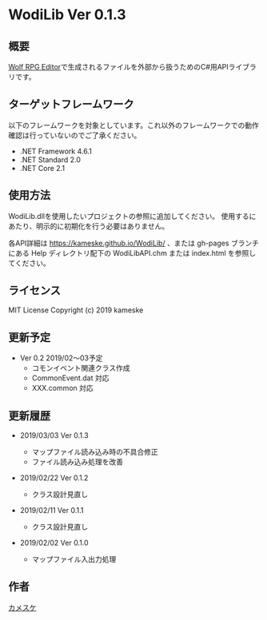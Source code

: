 WodiLib
Ver 0.1.3
====

概要
----------

[Wolf RPG Editor](https://www.silversecond.com/WolfRPGEditor/)で生成されるファイルを外部から扱うためのC#用APIライブラリです。

ターゲットフレームワーク
----------

以下のフレームワークを対象としています。これ以外のフレームワークでの動作確認は行っていないのでご了承ください。

- .NET Framework 4.6.1
- .NET Standard 2.0
- .NET Core 2.1

使用方法
----------

WodiLib.dllを使用したいプロジェクトの参照に追加してください。
使用するにあたり、明示的に初期化を行う必要はありません。

各API詳細は <https://kameske.github.io/WodiLib/> 、または gh-pages ブランチにある Help ディレクトリ配下の WodiLibAPI.chm または index.html を参照してください。

ライセンス
----------

MIT License Copyright (c) 2019 kameske

更新予定
----------

- Ver 0.2 2019/02～03予定
  - コモンイベント関連クラス作成
  - CommonEvent.dat 対応
  - XXX.common 対応

更新履歴
----------

- 2019/03/03 Ver 0.1.3
  - マップファイル読み込み時の不具合修正
  - ファイル読み込み処理を改善

- 2019/02/22 Ver 0.1.2
  - クラス設計見直し

- 2019/02/11 Ver 0.1.1
  - クラス設計見直し

- 2019/02/02 Ver 0.1.0
  - マップファイル入出力処理

作者
----------

[カメスケ](http://kameske027.php.xdomain.jp/)